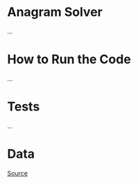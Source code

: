 # Anagram Solver
...

# How to Run the Code
...


# Tests
...


# Data
[Source](https://www.kaggle.com/datasets/darinhawley/imdb-films-by-actor-for-10k-actors)